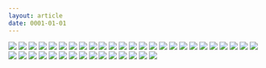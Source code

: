```yaml
---
layout: article
date: 0001-01-01
---
```


![](https://cdn.lewd.host/9Rt2e3v2.png)
![](https://cdn.lewd.host/hKd3wZ3M.png)
![](https://cdn.lewd.host/WjbPjyaw.jpg)
![](https://cdn.lewd.host/fJRNRNwI.jpg)
![](https://cdn.lewd.host/f95mFN4t.jpg)
![](https://cdn.lewd.host/QmLnliFI.jpg)
![](https://cdn.lewd.host/sApKpMyS.jpg)
![](https://cdn.lewd.host/LTQYvBJh.jpg)
![](https://cdn.lewd.host/R3iqepni.jpg)
![](https://cdn.lewd.host/ZBveSaMc.jpg)
![](https://cdn.lewd.host/ixnoAbGG.jpg)
![](https://cdn.lewd.host/KVTbWIxH.jpg)
![](https://cdn.lewd.host/2v7Csm15.jpg)
![](https://cdn.lewd.host/jAdDOh3I.jpg)
![](https://cdn.lewd.host/NQ0Ucsp7.jpg)
![](https://cdn.lewd.host/CPR0THya.jpg)
![](https://cdn.lewd.host/Vg7vHPxI.jpg)
![](https://cdn.lewd.host/pBYXH7mH.jpg)
![](https://cdn.lewd.host/X3m056Wt.jpg)
![](https://cdn.lewd.host/RBWw23Al.jpg)
![](https://cdn.lewd.host/N94HKbcD.jpg)
![](https://cdn.lewd.host/XGXRlVM6.jpg)
![](https://cdn.lewd.host/wB2SyPVN.jpg)
![](https://cdn.lewd.host/NF2elvgS.jpg)
![](https://cdn.lewd.host/9Aw1GaGV.jpg)
![](https://cdn.lewd.host/MbWqxjAt.jpg)
![](https://cdn.lewd.host/ZmvFQhEB.jpg)
![](https://cdn.lewd.host/y9GI3Rev.jpg)
![](https://cdn.lewd.host/72MftSsw.jpg)
![](https://cdn.lewd.host/a44TjyvY.jpg)
![](https://cdn.lewd.host/kLbBj7Ab.jpg)
![](https://cdn.lewd.host/cCyMgmYz.jpg)
![](https://cdn.lewd.host/NEpgzZPl.jpg)
![](https://cdn.lewd.host/ijgKYzqa.jpg)
![](https://cdn.lewd.host/8YYySuA9.jpg)
![](https://cdn.lewd.host/a0sqb9v9.jpg)
![](https://cdn.lewd.host/qfAUeT9N.jpg)
![](https://cdn.lewd.host/DIUJEPOM.jpg)
![](https://cdn.lewd.host/lfTc9OHT.jpg)
![](https://cdn.lewd.host/TP0GOnPR.jpg)